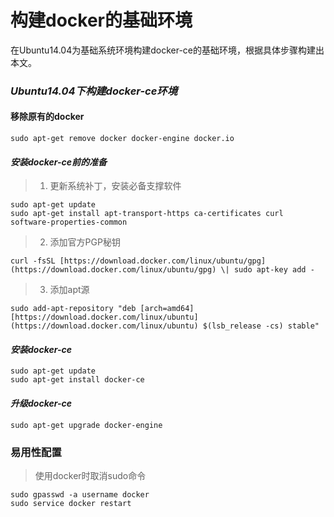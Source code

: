 # 构建docker的基础环境

在Ubuntu14.04为基础系统环境构建docker-ce的基础环境，根据具体步骤构建出本文。

### _Ubuntu14.04下构建docker-ce环境_

#### 移除原有的docker
```
sudo apt-get remove docker docker-engine docker.io
```

#### _安装docker-ce前的准备_

> 1. 更新系统补丁，安装必备支撑软件

```
sudo apt-get update  
sudo apt-get install apt-transport-https ca-certificates curl software-properties-common
```

> 2. 添加官方PGP秘钥

```
curl -fsSL [https://download.docker.com/linux/ubuntu/gpg](https://download.docker.com/linux/ubuntu/gpg) \| sudo apt-key add -
```

> 3. 添加apt源

```
sudo add-apt-repository "deb [arch=amd64] [https://download.docker.com/linux/ubuntu](https://download.docker.com/linux/ubuntu) $(lsb_release -cs) stable"
```

#### _安装docker-ce_
```
sudo apt-get update  
sudo apt-get install docker-ce
```

#### _升级docker-ce_
```
sudo apt-get upgrade docker-engine
```

### 易用性配置
> 使用docker时取消sudo命令

```
sudo gpasswd -a username docker  
sudo service docker restart
```
